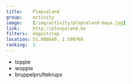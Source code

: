 ```yaml
---
title:    Plopsaland
group:    activity
image:    [/img/activity/plopsaland-maya.jpg]
link:     http://plospaland.be
filters:  daguitstap
location: 51.080840, 2.598768
ranking:  1
---
```


- toppie
- woppie
- bruppelpruftekrups